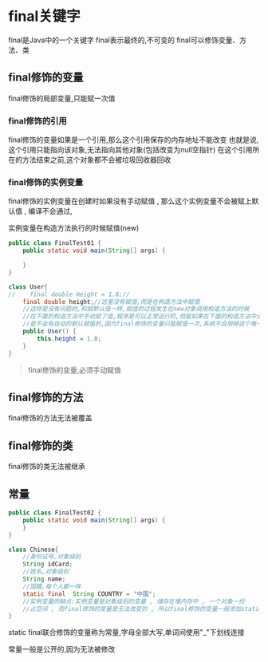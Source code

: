 # final关键字

final是Java中的一个关键字
final表示最终的,不可变的
final可以修饰变量、方法、类

## final修饰的变量

final修饰的局部变量,只能赋一次值

### final修饰的引用

final修饰的变量如果是一个引用,那么这个引用保存的内存地址不能改变
也就是说,这个引用只能指向该对象,无法指向其他对象(包括改变为null空指针)
在这个引用所在的方法结束之前,这个对象都不会被垃圾回收器回收

### final修饰的实例变量

final修饰的实例变量在创建时如果没有手动赋值 , 那么这个实例变量不会被赋上默认值 , 编译不会通过,

实例变量在构造方法执行的时候赋值(new)

```java
public class FinalTest01 {
    public static void main(String[] args) {

    }
}

class User{
//    final double Height = 1.8;//
    final double height;//这里没有赋值,而是在构造方法中赋值
    //这样是没有问题的,和赋默认值一样,赋值的过程发生在new对象调用构造方法的时候
    //在下面的构造方法中手动赋了值,程序是可以正常运行的,但是如果在下面的构造方法中没有手动赋值
    //是不会有自动的默认赋值的,因为final修饰的变量只能赋值一次,系统不会用掉这个唯一一次的赋值
    public User() {
        this.height = 1.8;
    }
}
```

>  final修饰的变量,必须手动赋值

## final修饰的方法

final修饰的方法无法被覆盖

## final修饰的类

final修饰的类无法被继承

## 常量

```java
public class FinalTest02 {
    public static void main(String[] args) {
    }
}

class Chinese{
    //身份证号,对象级别
    String idCard;
    //姓名,对象级别
    String name;
    //国籍,每个人都一样
    static final  String COUNTRY = "中国";
    //实例变量的缺点:实例变量是对象级别的变量 , 储存在堆内存中 , 一个对象一份
    //占空间 , 而final修饰的变量是无法改变的 , 所以final修饰的变量一般添加static修饰 , 将这个变量变为类级别的变量 , 储存在方法区
}
```

static final联合修饰的变量称为常量,字母全部大写,单词间使用"_"下划线连接

常量一般是公开的,因为无法被修改

